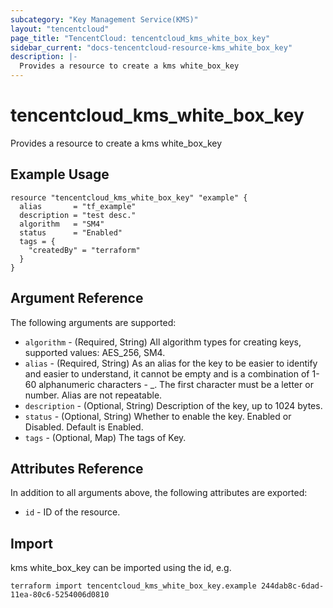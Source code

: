 ```yaml
---
subcategory: "Key Management Service(KMS)"
layout: "tencentcloud"
page_title: "TencentCloud: tencentcloud_kms_white_box_key"
sidebar_current: "docs-tencentcloud-resource-kms_white_box_key"
description: |-
  Provides a resource to create a kms white_box_key
---
```


# tencentcloud_kms_white_box_key

Provides a resource to create a kms white_box_key

## Example Usage

```hcl
resource "tencentcloud_kms_white_box_key" "example" {
  alias       = "tf_example"
  description = "test desc."
  algorithm   = "SM4"
  status      = "Enabled"
  tags = {
    "createdBy" = "terraform"
  }
}
```

## Argument Reference

The following arguments are supported:

* `algorithm` - (Required, String) All algorithm types for creating keys, supported values: AES_256, SM4.
* `alias` - (Required, String) As an alias for the key to be easier to identify and easier to understand, it cannot be empty and is a combination of 1-60 alphanumeric characters - _. The first character must be a letter or number. Alias are not repeatable.
* `description` - (Optional, String) Description of the key, up to 1024 bytes.
* `status` - (Optional, String) Whether to enable the key. Enabled or Disabled. Default is Enabled.
* `tags` - (Optional, Map) The tags of Key.

## Attributes Reference

In addition to all arguments above, the following attributes are exported:

* `id` - ID of the resource.



## Import

kms white_box_key can be imported using the id, e.g.

```
terraform import tencentcloud_kms_white_box_key.example 244dab8c-6dad-11ea-80c6-5254006d0810
```

